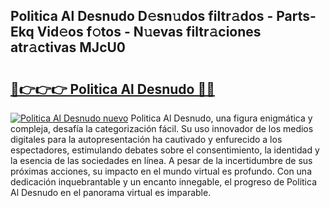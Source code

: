 ## Politica Al Desnudo D𝚎sn𝚞dos filtr𝚊dos - Parts-Ekq Vid𝚎os f𝚘tos - N𝚞evas filtr𝚊ciones atr𝚊ctivas MJcU0

# <h2><a href="http://mb85dqb.tromn.icu/?c=Politica+Al+Desnudo">🔗👉👉👉 Politica Al Desnudo 🔗🔗</a></h2>

[![Politica Al Desnudo nuevo](https://i.imgur.com/pEAQMta.gif)](http://mb85dqb.tromn.icu/?c=Politica+Al+Desnudo)
Politica Al Desnudo, una figura enigmática y compleja, desafía la categorización fácil. Su uso innovador de los medios digitales para la autopresentación ha cautivado y enfurecido a los espectadores, estimulando debates sobre el consentimiento, la identidad y la esencia de las sociedades en línea. A pesar de la incertidumbre de sus próximas acciones, su impacto en el mundo virtual es profundo. Con una dedicación inquebrantable y un encanto innegable, el progreso de Politica Al Desnudo en el panorama virtual es imparable.
